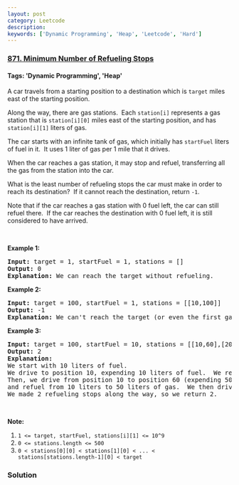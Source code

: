 ```yaml
---
layout: post
category: Leetcode
description: 
keywords: ['Dynamic Programming', 'Heap', 'Leetcode', 'Hard']
---
```

### [871. Minimum Number of Refueling Stops](https://leetcode.com/problems/minimum-number-of-refueling-stops)

#### Tags: 'Dynamic Programming', 'Heap'

<div class="content__u3I1 question-content__JfgR"><div><p>A car travels from a starting position to a destination which is <code>target</code> miles east of the starting position.</p>
<p>Along the way, there are gas stations.  Each <code>station[i]</code> represents a gas station that is <code>station[i][0]</code> miles east of the starting position, and has <code>station[i][1]</code> liters of gas.</p>
<p>The car starts with an infinite tank of gas, which initially has <code>startFuel</code> liters of fuel in it.  It uses 1 liter of gas per 1 mile that it drives.</p>
<p>When the car reaches a gas station, it may stop and refuel, transferring all the gas from the station into the car.</p>
<p>What is the least number of refueling stops the car must make in order to reach its destination?  If it cannot reach the destination, return <code>-1</code>.</p>
<p>Note that if the car reaches a gas station with 0 fuel left, the car can still refuel there.  If the car reaches the destination with 0 fuel left, it is still considered to have arrived.</p>
<p> </p>
<div>
<p><strong>Example 1:</strong></p>
<pre><strong>Input: </strong>target = <span id="example-input-1-1">1</span>, startFuel = <span id="example-input-1-2">1</span>, stations = <span id="example-input-1-3">[]</span>
<strong>Output: </strong><span id="example-output-1">0</span>
<strong>Explanation: </strong>We can reach the target without refueling.
</pre>
<div>
<p><strong>Example 2:</strong></p>
<pre><strong>Input: </strong>target = <span id="example-input-2-1">100</span>, startFuel = <span id="example-input-2-2">1</span>, stations = <span id="example-input-2-3">[[10,100]]</span>
<strong>Output: </strong><span id="example-output-2">-1</span>
<strong>Explanation: </strong>We can't reach the target (or even the first gas station).
</pre>
<div>
<p><strong>Example 3:</strong></p>
<pre><strong>Input: </strong>target = <span id="example-input-3-1">100</span>, startFuel = <span id="example-input-3-2">10</span>, stations = <span id="example-input-3-3">[[10,60],[20,30],[30,30],[60,40]]</span>
<strong>Output: </strong><span id="example-output-3">2</span>
<strong>Explanation: </strong>
We start with 10 liters of fuel.
We drive to position 10, expending 10 liters of fuel.  We refuel from 0 liters to 60 liters of gas.
Then, we drive from position 10 to position 60 (expending 50 liters of fuel),
and refuel from 10 liters to 50 liters of gas.  We then drive to and reach the target.
We made 2 refueling stops along the way, so we return 2.
</pre>
<p> </p>
<p><strong>Note:</strong></p>
<ol>
<li><code>1 &lt;= target, startFuel, stations[i][1] &lt;= 10^9</code></li>
<li><code>0 &lt;= stations.length &lt;= 500</code></li>
<li><code>0 &lt; stations[0][0] &lt; stations[1][0] &lt; ... &lt; stations[stations.length-1][0] &lt; target</code></li>
</ol>
</div>
</div>
</div>
</div></div>

### Solution
